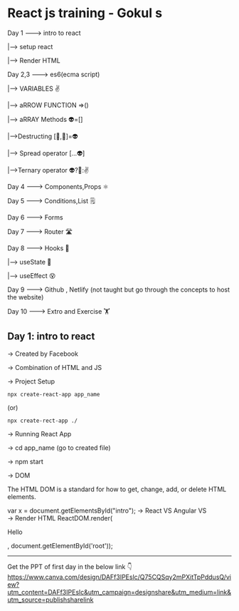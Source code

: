 <h1>React js training - Gokul s</h1>

Day 1    —-->     intro to react 


|--> setup react
					
|--> Render HTML
					
					
Day 2,3    —-->     es6(ecma script)


|--> VARIABLES ✌️
					
|--> aRROW FUNCTION =>()
					
|--> aRRAY Methods 👽=[] 
					
|-->Destructing [👾,👾]=👽
				
|--> Spread operator [...👽]
					
|-->Ternary operator 👽?👾:✌️
					
					

Day 4    —-->     Components,Props ⚛️

Day 5    —-->     Conditions,List 🗒

Day 6    —-->	Forms 

Day 7     —-->    Router 🛣️

Day 8	—-->	Hooks 🎣


|--> useState 🌌
					
|--> useEffect 😵

					
Day 9   —-->     Github , Netlify   (not taught but go through the concepts to host the website)

Day 10  —-->	Extro and Exercise 🏋️



<h2>Day 1:    intro to react </h2>


→ Created by Facebook 

→  Combination of HTML and JS


→ Project Setup 

	npx create-react-app app_name

(or)

	npx create-rect-app ./
	
→ Running React App

 → cd app_name (go to created file)
 
 → npm start 
 

→ DOM  

The HTML DOM is a standard for how to get, change, add, or delete HTML elements.


var x = document.getElementsById("intro");
→ React VS Angular
     VS         
→ Render HTML
ReactDOM.render(<p>Hello</p>, document.getElementById('root'));
<hr>

Get the PPT of first day in the below link 👇
https://www.canva.com/design/DAFf3IPEslc/Q75CQSqy2mPXitTpPddusQ/view?utm_content=DAFf3IPEslc&utm_campaign=designshare&utm_medium=link&utm_source=publishsharelink

